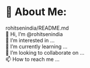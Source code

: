 # 💫 About Me:
rohitsenindia/README.md<br>👋 Hi, I’m @rohitsenindia<br>👀 I’m interested in ...<br>🌱 I’m currently learning ...<br>💞️ I’m looking to collaborate on ...<br>📫 How to reach me ...
